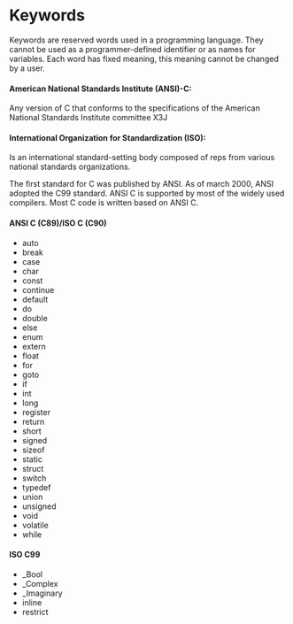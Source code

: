 # Keywords

Keywords are reserved words used in a programming language. They cannot be used as a programmer-defined identifier or as names for variables. Each word has fixed meaning, this meaning cannot be changed by a user. 

#### American National Standards Institute \(ANSI\)-C: 
Any version of C that conforms to the specifications of the American National Standards Institute committee X3J

#### International Organization for Standardization \(ISO\): 
Is an international standard-setting body composed of reps from various national standards organizations. 

The first standard for C was published by ANSI. As of march 2000, ANSI adopted the C99 standard. ANSI C is supported by most of the widely used compilers. Most C code is written based on ANSI C. 

#### ANSI C \(C89\)/ISO C \(C90\)      
* auto
* break
* case
* char
* const
* continue
* default
* do
* double
* else
* enum
* extern
* float
* for
* goto
* if
* int
* long
* register
* return
* short
* signed
* sizeof
* static
* struct
* switch
* typedef
* union
* unsigned
* void
* volatile
* while

#### ISO C99

* _Bool
* _Complex
* _Imaginary
* inline
* restrict